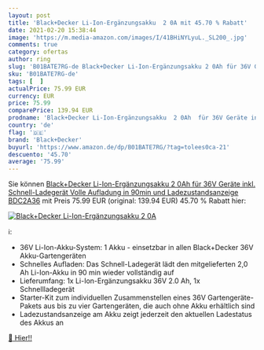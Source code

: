 ```yaml
---
layout: post
title: 'Black+Decker Li-Ion-Ergänzungsakku  2 0A mit 45.70 % Rabatt'
date: 2021-02-20 15:38:44
image: 'https://m.media-amazon.com/images/I/41BHiNYLyuL._SL200_.jpg'
comments: true
category: ofertas
author: ring
slug: 'B01BATE7RG-de Black+Decker Li-Ion-Ergänzungsakku 2 0Ah für 36V Geräte...'
sku: 'B01BATE7RG-de'
tags: [  ]
actualPrice: 75.99 EUR
currency: EUR
price: 75.99
comparePrice: 139.94 EUR
prodname: 'Black+Decker Li-Ion-Ergänzungsakku  2 0Ah  für 36V Geräte inkl. Schnell-Ladegerät  Volle Aufladung in 90min und Ladezustandsanzeige  BDC2A36'
country: 'de'
flag: '🇩🇪'
brand: 'Black+Decker'
buyurl: 'https://www.amazon.de/dp/B01BATE7RG/?tag=tolees0ca-21'
descuento: '45.70'
average: '75.99'
---
```


Sie können [Black+Decker Li-Ion-Ergänzungsakku  2 0Ah  für 36V Geräte inkl. Schnell-Ladegerät  Volle Aufladung in 90min und Ladezustandsanzeige  BDC2A36](https://www.amazon.de/dp/B01BATE7RG/?tag=tolees0ca-21) mit Preis 75.99 EUR (original: 139.94 EUR) 45.70 % Rabatt hier:

[![Black+Decker Li-Ion-Ergänzungsakku  2 0A](https://m.media-amazon.com/images/I/41BHiNYLyuL._SL200_.jpg)](https://www.amazon.de/dp/B01BATE7RG/?tag=tolees0ca-21)

ℹ️:

- 36V Li-Ion-Akku-System: 1 Akku - einsetzbar in allen Black+Decker 36V Akku-Gartengeräten
- Schnelles Aufladen: Das Schnell-Ladegerät lädt den mitgelieferten 2,0 Ah Li-Ion-Akku in 90 min wieder vollständig auf
- Lieferumfang: 1x Li-Ion-Ergänzungsakku 36V 2.0 Ah, 1x Schnellladegerät
- Starter-Kit zum individuellen Zusammenstellen eines 36V Gartengeräte-Pakets aus bis zu vier Gartengeräten, die auch ohne Akku erhältlich sind
- Ladezustandsanzeige am Akku zeigt jederzeit den aktuellen Ladestatus des Akkus an

[🛒 Hier!!](https://www.amazon.de/dp/B01BATE7RG/?tag=tolees0ca-21)
